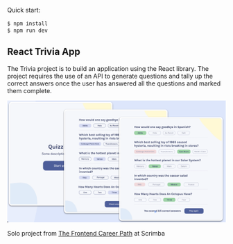 Quick start:

```
$ npm install
$ npm run dev

```

## React Trivia App

The Trivia project is to build an application using the React library. The project requires the use of an API to generate questions and tally up the correct answers once the user has answered all the questions and marked them complete.

![trivia](screenshot.png)

Solo project from [The Frontend Career Path](https://scrimba.com/learn/frontend) at Scrimba
